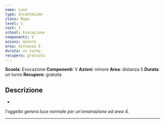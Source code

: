 ```yaml
---
name: Luce
type: Incantesimo
class: Mago
level: 1
cost: 1
school: Evocazione
componenti: V
azioni: minore
area: distanza 5
durata: un turno
recupero: gratuita
---
```

**Scuola**: Evocazione
**Componenti**: V
**Azioni**: minore
**Area**: distanza 5
**Durata**: un turno
**Recupero**: gratuita

**Descrizione**
-

-

*l'oggetto genera luce normale per un'emanazione ad area 4.*

---